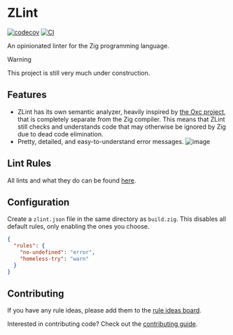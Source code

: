 # ZLint

[![codecov](https://codecov.io/gh/DonIsaac/zlint/graph/badge.svg?token=5bDT3yGZt8)](https://codecov.io/gh/DonIsaac/zlint)
[![CI](https://github.com/DonIsaac/zlint/actions/workflows/ci.yaml/badge.svg)](https://github.com/DonIsaac/zlint/actions/workflows/ci.yaml)

An opinionated linter for the Zig programming language.

> [!WARNING]
> This project is still very much under construction.

## Features

- ZLint has its own semantic analyzer, heavily inspired by [the Oxc
  project](https://github.com/oxc-project/oxc), that is completely separate from
  the Zig compiler. This means that ZLint still checks and understands code that
  may otherwise be ignored by Zig due to dead code elimination.
- Pretty, detailed, and easy-to-understand error messages.
  ![image](https://github.com/user-attachments/assets/dbe0a38a-4906-42fe-a07e-9f7676e3973b)

## Lint Rules

All lints and what they do can be found [here](docs/rules/).

## Configuration

Create a `zlint.json` file in the same directory as `build.zig`. This disables
all default rules, only enabling the ones you choose.

```json
{
  "rules": {
    "no-undefined": "error",
    "homeless-try": "warn"
  }
}
```

## Contributing

If you have any rule ideas, please add them to the [rule ideas
board](https://github.com/DonIsaac/zlint/issues/3).

Interested in contributing code? Check out the [contributing
guide](CONTRIBUTING.md).
